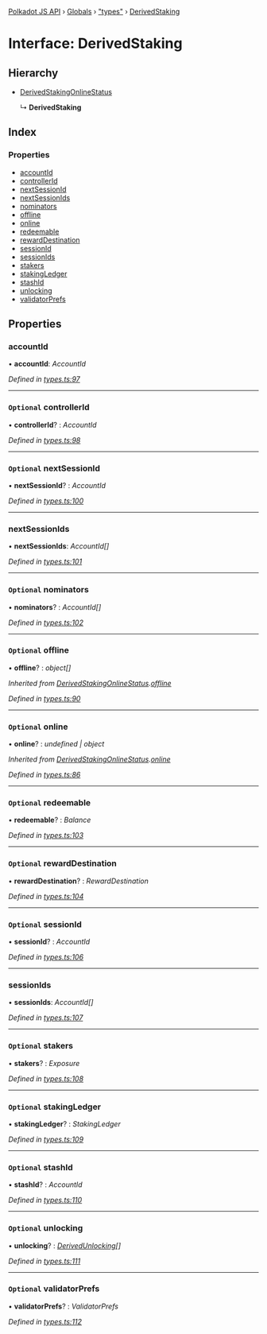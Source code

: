 [Polkadot JS API](../README.md) › [Globals](../globals.md) › ["types"](../modules/_types_.md) › [DerivedStaking](_types_.derivedstaking.md)

# Interface: DerivedStaking

## Hierarchy

* [DerivedStakingOnlineStatus](_types_.derivedstakingonlinestatus.md)

  ↳ **DerivedStaking**

## Index

### Properties

* [accountId](_types_.derivedstaking.md#accountid)
* [controllerId](_types_.derivedstaking.md#optional-controllerid)
* [nextSessionId](_types_.derivedstaking.md#optional-nextsessionid)
* [nextSessionIds](_types_.derivedstaking.md#nextsessionids)
* [nominators](_types_.derivedstaking.md#optional-nominators)
* [offline](_types_.derivedstaking.md#optional-offline)
* [online](_types_.derivedstaking.md#optional-online)
* [redeemable](_types_.derivedstaking.md#optional-redeemable)
* [rewardDestination](_types_.derivedstaking.md#optional-rewarddestination)
* [sessionId](_types_.derivedstaking.md#optional-sessionid)
* [sessionIds](_types_.derivedstaking.md#sessionids)
* [stakers](_types_.derivedstaking.md#optional-stakers)
* [stakingLedger](_types_.derivedstaking.md#optional-stakingledger)
* [stashId](_types_.derivedstaking.md#optional-stashid)
* [unlocking](_types_.derivedstaking.md#optional-unlocking)
* [validatorPrefs](_types_.derivedstaking.md#optional-validatorprefs)

## Properties

###  accountId

• **accountId**: *AccountId*

*Defined in [types.ts:97](https://github.com/polkadot-js/api/blob/3bb719fcfc/packages/api-derive/src/types.ts#L97)*

___

### `Optional` controllerId

• **controllerId**? : *AccountId*

*Defined in [types.ts:98](https://github.com/polkadot-js/api/blob/3bb719fcfc/packages/api-derive/src/types.ts#L98)*

___

### `Optional` nextSessionId

• **nextSessionId**? : *AccountId*

*Defined in [types.ts:100](https://github.com/polkadot-js/api/blob/3bb719fcfc/packages/api-derive/src/types.ts#L100)*

___

###  nextSessionIds

• **nextSessionIds**: *AccountId[]*

*Defined in [types.ts:101](https://github.com/polkadot-js/api/blob/3bb719fcfc/packages/api-derive/src/types.ts#L101)*

___

### `Optional` nominators

• **nominators**? : *AccountId[]*

*Defined in [types.ts:102](https://github.com/polkadot-js/api/blob/3bb719fcfc/packages/api-derive/src/types.ts#L102)*

___

### `Optional` offline

• **offline**? : *object[]*

*Inherited from [DerivedStakingOnlineStatus](_types_.derivedstakingonlinestatus.md).[offline](_types_.derivedstakingonlinestatus.md#optional-offline)*

*Defined in [types.ts:90](https://github.com/polkadot-js/api/blob/3bb719fcfc/packages/api-derive/src/types.ts#L90)*

___

### `Optional` online

• **online**? : *undefined | object*

*Inherited from [DerivedStakingOnlineStatus](_types_.derivedstakingonlinestatus.md).[online](_types_.derivedstakingonlinestatus.md#optional-online)*

*Defined in [types.ts:86](https://github.com/polkadot-js/api/blob/3bb719fcfc/packages/api-derive/src/types.ts#L86)*

___

### `Optional` redeemable

• **redeemable**? : *Balance*

*Defined in [types.ts:103](https://github.com/polkadot-js/api/blob/3bb719fcfc/packages/api-derive/src/types.ts#L103)*

___

### `Optional` rewardDestination

• **rewardDestination**? : *RewardDestination*

*Defined in [types.ts:104](https://github.com/polkadot-js/api/blob/3bb719fcfc/packages/api-derive/src/types.ts#L104)*

___

### `Optional` sessionId

• **sessionId**? : *AccountId*

*Defined in [types.ts:106](https://github.com/polkadot-js/api/blob/3bb719fcfc/packages/api-derive/src/types.ts#L106)*

___

###  sessionIds

• **sessionIds**: *AccountId[]*

*Defined in [types.ts:107](https://github.com/polkadot-js/api/blob/3bb719fcfc/packages/api-derive/src/types.ts#L107)*

___

### `Optional` stakers

• **stakers**? : *Exposure*

*Defined in [types.ts:108](https://github.com/polkadot-js/api/blob/3bb719fcfc/packages/api-derive/src/types.ts#L108)*

___

### `Optional` stakingLedger

• **stakingLedger**? : *StakingLedger*

*Defined in [types.ts:109](https://github.com/polkadot-js/api/blob/3bb719fcfc/packages/api-derive/src/types.ts#L109)*

___

### `Optional` stashId

• **stashId**? : *AccountId*

*Defined in [types.ts:110](https://github.com/polkadot-js/api/blob/3bb719fcfc/packages/api-derive/src/types.ts#L110)*

___

### `Optional` unlocking

• **unlocking**? : *[DerivedUnlocking](../modules/_types_.md#derivedunlocking)[]*

*Defined in [types.ts:111](https://github.com/polkadot-js/api/blob/3bb719fcfc/packages/api-derive/src/types.ts#L111)*

___

### `Optional` validatorPrefs

• **validatorPrefs**? : *ValidatorPrefs*

*Defined in [types.ts:112](https://github.com/polkadot-js/api/blob/3bb719fcfc/packages/api-derive/src/types.ts#L112)*
